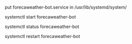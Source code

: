 put forecaweather-bot.service in /usr/lib/systemd/system/

systemctl start forecaweather-bot

systemctl status forecaweather-bot

systemctl restart forecaweather-bot
